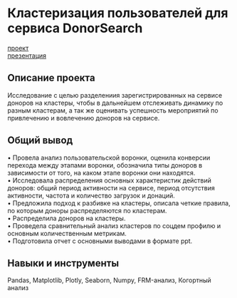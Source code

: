 # Кластеризация пользователей для сервиса DonorSearch
[проект](https://colab.research.google.com/drive/15P0WpEP77rqEHEUNrBzNrMg3Kd5f3YZu#scrollTo=bNX7LbRi2IlS)       
[презентация](https://drive.google.com/file/d/1qT2-HRekKa1uYkPFRjfx8kj_bzss03ky/view?usp=drive_link)
## Описание проекта
Исследование с целью разделениия зарегистрированных на сервисе доноров на кластеры, чтобы в дальнейшем отслеживать динамику по разным кластерам, а так же оценивать успешность мероприятий по привлечению и вовлечению доноров на сервисе.
## Общий вывод
• Провела анализ пользовательской воронки, оценила конверсии перехода между этапами воронки, обозначила типы доноров в зависимости от того, на каком этапе воронки они находятся.    
• Исследовала распределения основных характеристик действий доноров: общий период активности на сервисе, период отсутствия активности, частота и количество загрузок и донаций.      
• Предложила подход к разбивке на кластеры, описала четкие правила, по которым доноры распределяются по кластерам.       
• Распределила доноров на кластеры.      
• Проведела сравнительный анализ кластеров по соцдем профилю и основным количественным метрикам.     
• Подготовила отчет с основными выводами в формате ppt.     
## Навыки и инструменты
Pandas, Matplotlib, Plotly, Seaborn, Numpy, FRM-анализ, Когортный анализ
